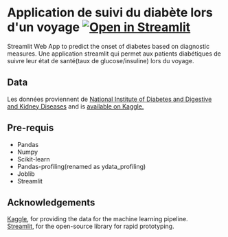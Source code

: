 # Application de suivi du diabète lors d'un voyage [![Open in Streamlit](https://static.streamlit.io/badges/streamlit_badge_black_white.svg)](https://share.streamlit.io/arunnthevapalan/diabetes-prediction-app/app.py)
Streamlit Web App to predict the onset of diabetes based on diagnostic measures. 
Une application streamlit qui permet aux patients diabétiques de suivre leur état de santé(taux de glucose/insuline) lors du voyage.

## Data

Les données proviennent de [National Institute of Diabetes and Digestive and Kidney Diseases](https://www.niddk.nih.gov/) and is [available on Kaggle.](https://www.kaggle.com/uciml/pima-indians-diabetes-database)
## Pre-requis


- Pandas
- Numpy
- Scikit-learn
- Pandas-profiling(renamed as ydata_profiling)
- Joblib
- Streamlit

## Acknowledgements

[Kaggle](https://kaggle.com/), for providing the data for the machine learning pipeline.  
[Streamlit](https://www.streamlit.io/), for the open-source library for rapid prototyping.



